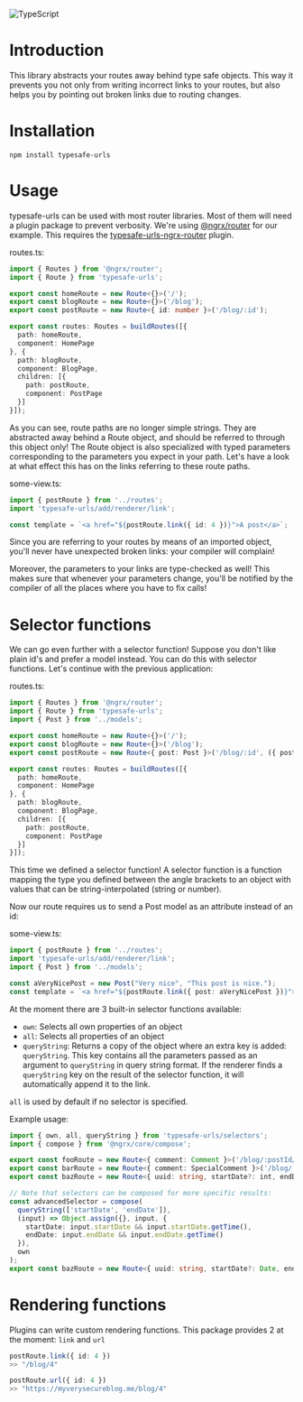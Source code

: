 ![TypeScript](https://badges.frapsoft.com/typescript/version/typescript-next.svg?v=101)

# Introduction
This library abstracts your routes away behind type safe objects.
This way it prevents you not only from writing incorrect links to your routes,
but also helps you by pointing out broken links due to routing changes.

# Installation

```
npm install typesafe-urls
```

# Usage
typesafe-urls can be used with most router libraries. Most of them will need
a plugin package to prevent verbosity. We're using [@ngrx/router](https://github.com/ngrx/router) for our example.
This requires the [typesafe-urls-ngrx-router](https://github.com/angryzor/typesafe-urls-ngrx-router) plugin.

routes.ts:
```typescript
import { Routes } from '@ngrx/router';
import { Route } from 'typesafe-urls';

export const homeRoute = new Route<{}>('/');
export const blogRoute = new Route<{}>('/blog');
export const postRoute = new Route<{ id: number }>('/blog/:id');

export const routes: Routes = buildRoutes([{
  path: homeRoute,
  component: HomePage
}, {
  path: blogRoute,
  component: BlogPage,
  children: [{
    path: postRoute,
    component: PostPage
  }]
}]);
```

As you can see, route paths are no longer simple strings. They are abstracted away
behind a Route object, and should be referred to through this object only! The
Route object is also specialized with typed parameters corresponding to the
parameters you expect in your path. Let's have a look at what effect this has
on the links referring to these route paths.

some-view.ts:

```typescript
import { postRoute } from '../routes';
import 'typesafe-urls/add/renderer/link';

const template = `<a href="${postRoute.link({ id: 4 })}">A post</a>`;
```

Since you are referring to your routes by means of an imported object, you'll
never have unexpected broken links: your compiler will complain!

Moreover, the parameters to your links are type-checked as well! This makes sure
that whenever your parameters change, you'll be notified by the compiler of all
the places where you have to fix calls!

# Selector functions
We can go even further with a selector function! Suppose you don't like plain
id's and prefer a model instead. You can do this with selector functions.
Let's continue with the previous application:

routes.ts:
```typescript
import { Routes } from '@ngrx/router';
import { Route } from 'typesafe-urls';
import { Post } from '../models';

export const homeRoute = new Route<{}>('/');
export const blogRoute = new Route<{}>('/blog');
export const postRoute = new Route<{ post: Post }>('/blog/:id', ({ post }) => ({ id: post.id }));

export const routes: Routes = buildRoutes([{
  path: homeRoute,
  component: HomePage
}, {
  path: blogRoute,
  component: BlogPage,
  children: [{
    path: postRoute,
    component: PostPage
  }]
}]);
```

This time we defined a selector function! A selector function is a function
mapping the type you defined between the angle brackets to an object
with values that can be string-interpolated (string or number).

Now our route requires us to send a Post model as an attribute instead of an
id:

some-view.ts:

```typescript
import { postRoute } from '../routes';
import 'typesafe-urls/add/renderer/link';
import { Post } from '../models';

const aVeryNicePost = new Post("Very nice", "This post is nice.");
const template = `<a href="${postRoute.link({ post: aVeryNicePost })}">A post</a>`;
```

At the moment there are 3 built-in selector functions available:

* `own`: Selects all own properties of an object
* `all`: Selects all properties of an object
* `queryString`: Returns a copy of the object where an extra key is added: `queryString`.
  This key contains  all the parameters passed as an argument to `queryString`
  in query string format. If the renderer finds a `queryString`
  key on the result of the selector function, it will automatically append
  it to the link.

`all` is used by default if no selector is specified.

Example usage:

```typescript
import { own, all, queryString } from 'typesafe-urls/selectors';
import { compose } from '@ngrx/core/compose';

export const fooRoute = new Route<{ comment: Comment }>('/blog/:postId/comments/:id', own);
export const barRoute = new Route<{ comment: SpecialComment }>('/blog/:postId/comments/:id', all);
export const bazRoute = new Route<{ uuid: string, startDate?: int, endDate?: int }>('/req/:uuid', queryString(['startDate', 'endDate']));

// Note that selectors can be composed for more specific results:
const advancedSelector = compose(
  queryString(['startDate', 'endDate']),
  (input) => Object.assign({}, input, {
    startDate: input.startDate && input.startDate.getTime(),
    endDate: input.endDate && input.endDate.getTime()
  }),
  own
);
export const bazRoute = new Route<{ uuid: string, startDate?: Date, endDate?: Date }>('/req/:uuid', advancedSelector);
```

# Rendering functions
Plugins can write custom rendering functions. This package provides 2 at the
moment: `link` and `url`

```typescript
postRoute.link({ id: 4 })
>> "/blog/4"

postRoute.url({ id: 4 })
>> "https://myverysecureblog.me/blog/4"
```
